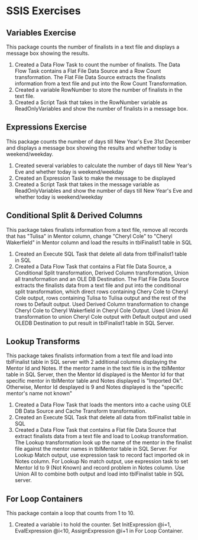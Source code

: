 # SSIS Exercises

## Variables Exercise

This package counts the number of finalists in a text file and displays a message box showing the results.

1. Created a Data Flow Task to count the number of finalists. The Data Flow Task contains a Flat File Data Source and a Row Count transformation. The Flat File Data Source extracts the finalists information from a text file and put into the Row Count Transformation. 
2. Created a variable RowNumber to store the number of finalists in the text file.
3. Created a Script Task that takes in the RowNumber variable as ReadOnlyVariables and show the number of finalists in a message box.

## Expressions Exercise

 This package counts the number of days till New Year's Eve 31st December and displays a message box showing the results and whether today is weekend/weekday.
 
 1. Created several variables to calculate the number of days till New Year's Eve and whether today is weekend/weekday
 2. Created an Expression Task to make the message to be displayed
 3. Created a Script Task that takes in the message variable as ReadOnlyVariables and show the number of days till New Year's Eve and whether today is weekend/weekday

## Conditional Split & Derived Columns

This package takes finalists information from a text file, remove all records that has "Tulisa" in Mentor column, change "Cheryl Cole" to "Cheryl Wakerfield" in Mentor column and load the results in tblFinalist1 table in SQL

1. Created an Execute SQL Task that delete all data from tblFinalist1 table in SQL
2. Created a Data Flow Task that contains a Flat file Data Source, a Conditional Split transformation, Derived Column transformation, Union all transformation and an OLE DB Destination. The Flat File Data Source extracts the finalists data from a text file and put into the conditional split transformation, which direct rows containing Chery Cole to Cheryl Cole output, rows containing Tulisa to Tulisa output and the rest of the rows to Default output. Used Derived Column transformation to change Cheryl Cole to Cheryl Wakerfield in Cheryl Cole Output. Used Union All transformation to union Cheryl Cole output with Default output and used OLEDB Destination to put result in tblFinalist1 table in SQL Server.

## Lookup Transforms

This package takes finalists information from a text file and load into tblFinalist table in SQL server with 2 additional columns displaying the Mentor Id and Notes. If the mentor name in the text file is in the tblMentor table in SQL Server, then the Mentor Id displayed is the Mentor Id for that specific mentor in tblMentor table and Notes displayed is "Imported Ok". Otherwise, Mentor Id desplayed is 9 and Notes displayed is the "specific mentor's name not known"

1. Created a Data Flow Task that loads the mentors into a cache using OLE DB Data Source and Cache Transform transformation.
2. Created an Execute SQL Task that delete all data from tblFinalist table in SQL
3. Created a Data Flow Task that contains  a Flat file Data Source that extract finalists data from a text file and load to Lookup transformation. The Lookup transformation look up the name of the mentor in the finalist file against the mentor names in tblMentor table in SQL Server. For Lookup Match output, use expression task to record fact imported ok in Notes column. For Lookup No match output, use expression task to set Mentor Id to 9 (Not Known)  and record problem in Notes column. Use Union All to combine both output and load into  tblFinalist table in SQL server.

## For Loop Containers

This package contain a loop that counts from 1 to 10.

1. Created a variable i to hold the counter. Set InitExpression @i=1, EvalExpression @i<10, AssignExpression @i+1 in For Loop Container.
